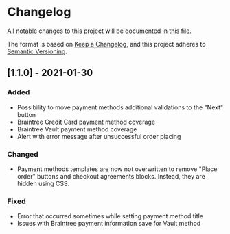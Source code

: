 # Changelog
All notable changes to this project will be documented in this file.

The format is based on [Keep a Changelog](https://keepachangelog.com/en/1.0.0/),
and this project adheres to [Semantic Versioning](https://semver.org/spec/v2.0.0.html).

## [1.1.0] - 2021-01-30
### Added
- Possibility to move payment methods additional validations to the "Next" button
- Braintree Credit Card payment method coverage
- Braintree Vault payment method coverage
- Alert with error message after unsuccessful order placing

### Changed
- Payment methods templates are now not overwritten to remove "Place order" buttons and checkout agreements blocks. Instead, they are hidden using CSS.

### Fixed
- Error that occurred sometimes while setting payment method title
- Issues with Braintree payment information save for Vault method
